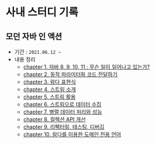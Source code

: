 # 사내 스터디 기록

## 모던 자바 인 액션

- 기간 : `2021.06.12 ~`
- 내용 정리
    - [chapter 1. 자바 8, 9, 10, 11 : 무슨 일이 일어나고 있는가?](./modern-java-in-action/src/main/java/me/gaegul/ch01/README.md)
    - [chapter 2. 동작 파라미터화 코드 전달하기](./modern-java-in-action/src/main/java/me/gaegul/ch02/README.md)
    - [chapter 3. 람다 표현식](./modern-java-in-action/src/main/java/me/gaegul/ch03/README.md)
    - [chapter 4. 스트림 소개](./modern-java-in-action/src/main/java/me/gaegul/ch04/README.md)
    - [chapter 5. 스트림 활용](./modern-java-in-action/src/main/java/me/gaegul/ch05/README.md)
    - [chapter 6. 스트림으로 데이터 수집](./modern-java-in-action/src/main/java/me/gaegul/ch06/README.md)
    - [chapter 7. 병렬 데이터 처리와 성능](./modern-java-in-action/src/main/java/me/gaegul/ch07/README.md)
    - [chapter 8. 컬렉션 API 개선](./modern-java-in-action/src/main/java/me/gaegul/ch08/README.md)
    - [chapter 9. 리펙터링, 테스팅, 디버깅](./modern-java-in-action/src/main/java/me/gaegul/ch09/README.md)
    - [chapter 10. 람다를 이용한 도메인 전용 언어](./modern-java-in-action/src/main/java/me/gaegul/ch10/README.md)